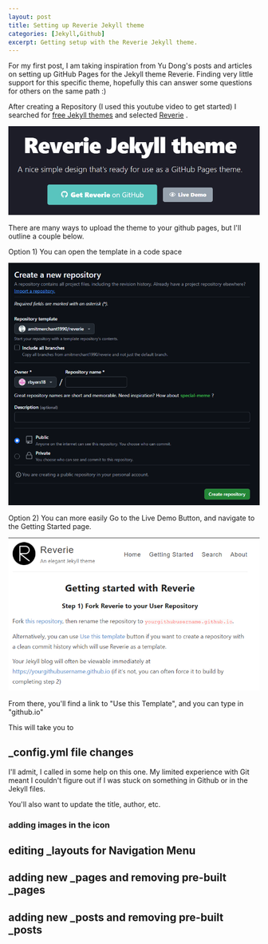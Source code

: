 ```yaml
---
layout: post
title: Setting up Reverie Jekyll theme
categories: [Jekyll,Github]
excerpt: Getting setup with the Reverie Jekyll theme.
---
```


For my first post, I am taking inspiration from Yu Dong's posts and articles on setting up GitHub Pages for the Jekyll theme Reverie. 
Finding very little support for this specific theme, hopefully this can answer some questions for others on the same path :)

After creating a Repository (I used this youtube video to get started) I searched for [free Jekyll themes](https://jekyllthemes.io/free) and selected [Reverie](https://jekyllthemes.io/theme/reverie) .

![](/images/GetReverieonGitHub.png)

There are many ways to upload the theme to your github pages, but I'll outline a couple below. 

Option 1) 
You can open the template in a code space

![](/images/Createrepositorytemplate.png)

Option 2) 
You can more easily Go to the Live Demo Button, and navigate to the Getting Started page. 

![](/images/Gettingstarted.png)

From there, you'll find a link to "Use this Template", and you can type in "github.io"

This will take you to 

## _config.yml file changes

I'll admit, I called in some help on this one. My limited experience with Git meant I couldn't figure out if I was stuck on something in Github or in the Jekyll files.


You'll also want to update the title, author, etc.

### adding images in the icon

## editing _layouts for Navigation Menu

## adding new _pages and removing pre-built _pages

## adding new _posts and removing pre-built _posts

